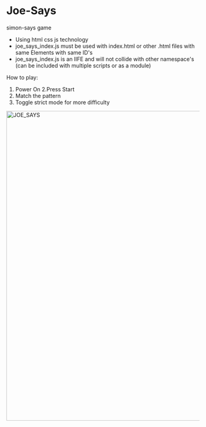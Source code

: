 # Joe-Says
simon-says game


- Using html css js technology
- joe_says_index.js must be used with index.html or other .html files with same Elements with same ID's
- joe_says_index.js is an IIFE and will not collide with other namespace's (can be included with multiple scripts or as a module)


How to play:


1. Power On
2.Press Start
2. Match the pattern
3. Toggle strict mode for more difficulty

<img width="809" alt="JOE_SAYS" src="https://user-images.githubusercontent.com/85910267/180906877-be36e81b-4226-446d-9e72-9119323ae3f9.png">

